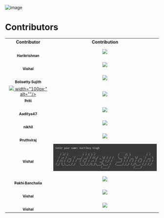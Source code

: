 ![image](https://user-images.githubusercontent.com/92500255/196774744-0801f374-49bf-421b-9d29-90c6636af997.png)


# Contributors

<table align="center">
<tr>
  <th>Contributor</th>
  <th>Contribution</th>
</tr>
<tr>
<td align="center"><a href="https://github.com/hks3333"><img src="https://avatars.githubusercontent.com/u/116485370?s=40&v=4"                   
width="100px;" alt=""/><br /><sub><b>Harikrishnan</b></sub></a><br /></td>
<td align="center"><img src="Screenshot/screenshot_harikrishnan.png"></td>
</tr>
<tr>
<td align="center"><a href="https://github.com/vishalj0501"><img src="https://avatars.githubusercontent.com/u/29042308?s=40&v=4"                   
width="100px;" alt=""/><br /><sub><b>Vishal</b></sub></a><br /></td>
<td align="center"><img src="Screenshot/screenshot_tourpran.png"></td>
</tr>


<tr>
  <td align="center">
    <a href="https://github.com/BolisettySujith">
    <img src="https://avatars.githubusercontent.com/u/73323807?v=4"                   
  width="100px;" alt=""/><br /><sub><b>Bolisetty Sujith</b></sub></a><br /></td>
    <td align="center"><img src="Screenshot/screenshot_sujith.png"></td>
</tr>

<tr>
<td align="center"><a href="https://github.com/priti164/hacktoberfest-2022.git"><img src="https://avatars.githubusercontent.com/u/116486065?v=4">
width="100px;" alt=""/><br /><sub><b>Priti</b></sub></a><br /></td>
<td align="center"><img src="Screenshot/screenshot_priti.png"></td>
</tr>

<tr>
<td align="center"><a href="https://github.com/DeadlockVector"><img src="https://avatars.githubusercontent.com/u/76811055?v=4"                   
width="100px;" alt=""/><br /><sub><b>Aaditya47</b></sub></a><br /></td>
<td align="center"><img src="Screenshot/screenshot_Aaditya47.png"></td>
</tr>

<tr>
<td align="center"><a href="https://github.com/yami6969"><img src="https://avatars.githubusercontent.com/u/116487120?s=40&v=4"                   
width="100px;" alt=""/><br /><sub><b>nikhil</b></sub></a><br /></td>
<td align="center"><img src="Screenshot/screenshot_nikhil.png"></td>
</tr>


<tr>
<td align="center"><a href="https://github.com/pruthvipisal/"><img src="https://avatars.githubusercontent.com/u/111358223?s=96&v=4" width="100px;" alt=""/><br /><sub><b>Pruthviraj</b></sub></a><br /></td>
<td align="center"><img src="Screenshot\screenshot_pruthvi.png"></td>
</tr>

<tr>
<td align="center"><a href="https://github.com/QuantuM410"><img src="https://avatars.githubusercontent.com/u/85943021?s=40&v=4"                   
width="100px;" alt=""/><br /><sub><b>Vishal</b></sub></a><br /></td>
<td align="center"><img src="Screenshot/screenshot_KartikeySingh.png"></td>
</tr>
<tr>
<td align="center"><a href="https://github.com/Pakhi07"><img src="https://avatars.githubusercontent.com/u/92666755?v=4" width="100px;" alt=""/><br /><sub><b>Pakhi Banchalia</b></sub></a><br /></td>
<td align="center"><img src="Screenshot/screenshot_pakhi.png"></td>
</tr>

<tr>
<td align="center"><a href="https://github.com/vishalj0501"><img src="https://avatars.githubusercontent.com/u/92500255?s=40&v=4" width="100px;" alt=""/><br /><sub><b>Vishal</b></sub></a><br /></td>
<td align="center"><img src="Screenshot/screenshot_vishal.png"></td>
</tr>
<tr>
<td align="center"><a href="https://github.com/rishuriya"><img src="https://avatars.githubusercontent.com/u/85174423?v=4"                   
width="100px;" alt=""/><br /><sub><b>Vishal</b></sub></a><br /></td>
<td align="center"><img src="Screenshot/screenshot_rishav.png"></td>
</tr>


</table>
